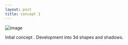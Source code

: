 ```yaml
---
layout: post
title: concept 1
---
```


![image]({{site.baseurl}}/images/concept1.jpg)

<p> Intial concept . Development into 3d shapes and shadows.</p>